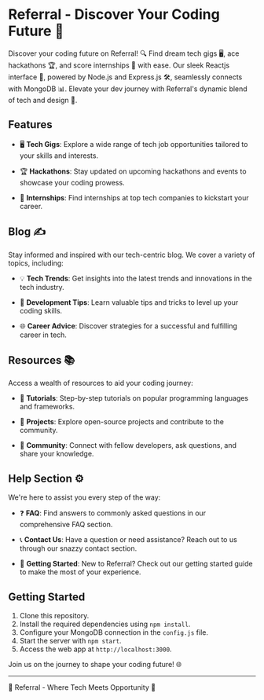 <!-- # Referral - Discover Your Coding Future

![Referral Logo](insert-your-logo-url-here)

Welcome to Referral, your one-stop destination for discovering exciting opportunities in the tech world! Whether you're looking for your dream tech job, aiming to ace hackathons, or seeking internships, Referral has got you covered.

## Table of Contents
- [Introduction](#introduction)
- [Features](#features)
- [Technologies](#technologies)
- [Getting Started](#getting-started)
- [Usage](#usage)
- [Resources](#resources)
- [Blog](#blog)
- [Contact](#contact)
- [Help](#help)
- [Contributing](#contributing)
- [License](#license)

## Introduction

Referral is a web application designed to help you navigate the world of technology and development. Our sleek and user-friendly React.js interface seamlessly connects with a Node.js and Express.js backend, all powered by MongoDB for efficient data management. 

![Referral Screenshot](insert-screenshot-url-here)

## Features

- Find dream tech gigs 🖥️
- Ace hackathons 🏆
- Score internships 📝
- Explore a wide range of resources 📚
- Gain insights from our tech blog ✍️
- Connect with us through our snazzy contact section 📞
- Access a comprehensive help section ⚙️

## Technologies

Referral is built using the following technologies:

- Frontend: React.js
- Backend: Node.js, Express.js
- Database: MongoDB

## Getting Started

Follow these steps to get Referral up and running on your local machine:

1. Clone this repository.
2. Install the required dependencies using `npm install`.
3. Configure your MongoDB connection in the `.env` file.
4. Run the application using `npm start`.
5. Visit `http://localhost:3000` in your web browser.

## Usage

Use Referral to:

- Search for tech jobs and internships.
- Get tips and resources for hackathons.
- Read insightful blog articles on tech topics.
- Contact us for inquiries or feedback.

## Resources

Explore our collection of tech resources to help you on your coding journey. From tutorials and documentation to helpful tools, we've got it all.

## Blog

Stay updated with the latest tech trends and insights by reading our blog. Our team of experts regularly publishes articles to keep you informed.

## Contact

Have questions or feedback? Reach out to us through our contact section. We'd love to hear from you!

## Help

If you need assistance or have technical issues, our help section is here to provide guidance and support.

## Contributing

We welcome contributions from the community. Feel free to fork this repository, make improvements, and submit pull requests. Please review our [Contribution Guidelines](CONTRIBUTING.md) for more details.

## License

This project is licensed under the [MIT License](LICENSE). -->

# Referral - Discover Your Coding Future 🚀

Discover your coding future on Referral! 🔍 Find dream tech gigs 🖥️, ace hackathons 🏆, and score internships 📝 with ease. Our sleek Reactjs interface 🎨, powered by Node.js and Express.js 🛠️, seamlessly connects with MongoDB 📊. Elevate your dev journey with Referral's dynamic blend of tech and design 🌟.

## Features

- 🖥️ **Tech Gigs**: Explore a wide range of tech job opportunities tailored to your skills and interests.

- 🏆 **Hackathons**: Stay updated on upcoming hackathons and events to showcase your coding prowess.

- 📝 **Internships**: Find internships at top tech companies to kickstart your career.

## Blog ✍️

Stay informed and inspired with our tech-centric blog. We cover a variety of topics, including:

- 💡 **Tech Trends**: Get insights into the latest trends and innovations in the tech industry.

- 🧰 **Development Tips**: Learn valuable tips and tricks to level up your coding skills.

- 🌐 **Career Advice**: Discover strategies for a successful and fulfilling career in tech.

## Resources 📚

Access a wealth of resources to aid your coding journey:

- 📖 **Tutorials**: Step-by-step tutorials on popular programming languages and frameworks.

- 🧪 **Projects**: Explore open-source projects and contribute to the community.

- 📢 **Community**: Connect with fellow developers, ask questions, and share your knowledge.

## Help Section ⚙️

We're here to assist you every step of the way:

- ❓ **FAQ**: Find answers to commonly asked questions in our comprehensive FAQ section.

- 📞 **Contact Us**: Have a question or need assistance? Reach out to us through our snazzy contact section.

- 🚀 **Getting Started**: New to Referral? Check out our getting started guide to make the most of your experience.

## Getting Started

1. Clone this repository.
2. Install the required dependencies using `npm install`.
3. Configure your MongoDB connection in the `config.js` file.
4. Start the server with `npm start`.
5. Access the web app at `http://localhost:3000`.

Join us on the journey to shape your coding future! 🌐

---

🌟 Referral - Where Tech Meets Opportunity 🌟
